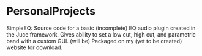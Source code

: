 # PersonalProjects

SimpleEQ: Source code for a basic (incomplete) EQ audio plugin created in the Juce framework. 
Gives ability to set a low cut, high cut, and parametric band with a custom GUI.
(will be) Packaged on my (yet to be created) website for download.  